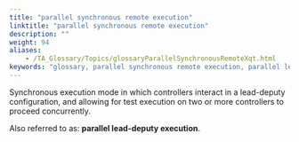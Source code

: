 ```yaml
--- 
title: "parallel synchronous remote execution"
linktitle: "parallel synchronous remote execution"
description: ""
weight: 94
aliases: 
    - /TA_Glossary/Topics/glossaryParallelSynchronousRemoteXqt.html
keywords: "glossary, parallel synchronous remote execution, parallel lead-deputy execution, execution modes, parallel synchronous remote"
---
```


Synchronous execution mode in which controllers interact in a lead-deputy configuration, and allowing for test execution on two or more controllers to proceed concurrently.

Also referred to as: **parallel lead-deputy execution**.

